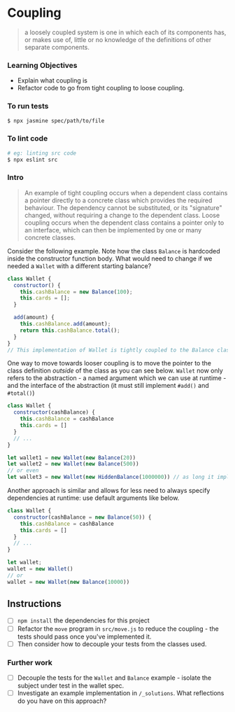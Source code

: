 # Coupling

> a loosely coupled system is one in which each of its components has, or makes use of, little or no knowledge of the definitions of other separate components.


### Learning Objectives
- Explain what coupling is
- Refactor code to go from tight coupling to loose coupling.

### To run tests

```sh
$ npx jasmine spec/path/to/file
```

### To lint code

```sh
# eg: linting src code
$ npx eslint src
```


### Intro

> An example of tight coupling occurs when a dependent class contains a pointer directly to a concrete class which provides the required behaviour. The dependency cannot be substituted, or its "signature" changed, without requiring a change to the dependent class. Loose coupling occurs when the dependent class contains a pointer only to an interface, which can then be implemented by one or many concrete classes.

Consider the following example. Note how the class `Balance` is hardcoded inside the constructor function body. What would need to change if we needed a `Wallet` with a different starting balance?
```js
class Wallet {
  constructor() {
    this.cashBalance = new Balance(100);
    this.cards = [];
  }

  add(amount) {
    this.cashBalance.add(amount);
    return this.cashBalance.total();
  }
}
// This implementation of Wallet is tightly coupled to the Balance class
```

One way to move towards looser coupling is to move the pointer to the class definition _outside_ of the class as you can see below. `Wallet` now only refers to the abstraction - a named argument which we can use at runtime - and the interface of the abstraction (it must still implement `#add()` and `#total()`)

```js
class Wallet {
  constructor(cashBalance) {
    this.cashBalance = cashBalance
    this.cards = []
  }
  // ...
}

let wallet1 = new Wallet(new Balance(20))
let wallet2 = new Wallet(new Balance(500))
// or even
let wallet3 = new Wallet(new HiddenBalance(1000000)) // as long it implements the same interface
```
Another approach is similar and allows for less need to always specify dependencies at runtime: use default arguments like below.
```js
class Wallet {
  constructor(cashBalance = new Balance(50)) {
    this.cashBalance = cashBalance
    this.cards = []
  }
  // ...
}

let wallet;
wallet = new Wallet()
// or
wallet = new Wallet(new Balance(10000))
```

## Instructions

- [ ] `npm install` the dependencies for this project
- [ ] Refactor the `move` program in `src/move.js` to reduce the coupling - the tests should pass once you've implemented it.
- [ ] Then consider how to decouple your tests from the classes used.

### Further work
 - [ ] Decouple the tests for the `Wallet` and `Balance` example - isolate the subject under test in the wallet spec.
 - [ ] Investigate an example implementation in `/_solutions`. What reflections do you have on this approach?
